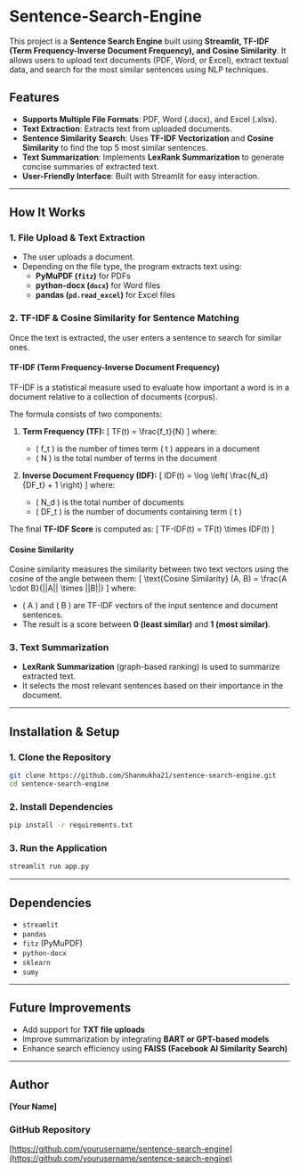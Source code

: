 # Sentence-Search-Engine

This project is a **Sentence Search Engine** built using **Streamlit, TF-IDF (Term Frequency-Inverse Document Frequency), and Cosine Similarity**. It allows users to upload text documents (PDF, Word, or Excel), extract textual data, and search for the most similar sentences using NLP techniques.

## Features
- **Supports Multiple File Formats**: PDF, Word (.docx), and Excel (.xlsx).
- **Text Extraction**: Extracts text from uploaded documents.
- **Sentence Similarity Search**: Uses **TF-IDF Vectorization** and **Cosine Similarity** to find the top 5 most similar sentences.
- **Text Summarization**: Implements **LexRank Summarization** to generate concise summaries of extracted text.
- **User-Friendly Interface**: Built with Streamlit for easy interaction.

---

## How It Works
### 1. **File Upload & Text Extraction**
- The user uploads a document.
- Depending on the file type, the program extracts text using:
  - **PyMuPDF (`fitz`)** for PDFs
  - **python-docx (`docx`)** for Word files
  - **pandas (`pd.read_excel`)** for Excel files

### 2. **TF-IDF & Cosine Similarity for Sentence Matching**
Once the text is extracted, the user enters a sentence to search for similar ones. 

#### **TF-IDF (Term Frequency-Inverse Document Frequency)**
TF-IDF is a statistical measure used to evaluate how important a word is in a document relative to a collection of documents (corpus).

The formula consists of two components:
1. **Term Frequency (TF):**
   \[
   TF(t) = \frac{f_t}{N}
   \]
   where:
   - \( f_t \) is the number of times term \( t \) appears in a document
   - \( N \) is the total number of terms in the document

2. **Inverse Document Frequency (IDF):**
   \[
   IDF(t) = \log \left( \frac{N_d}{DF_t} + 1 \right)
   \]
   where:
   - \( N_d \) is the total number of documents
   - \( DF_t \) is the number of documents containing term \( t \)

The final **TF-IDF Score** is computed as:
\[
TF-IDF(t) = TF(t) \times IDF(t)
\]

#### **Cosine Similarity**
Cosine similarity measures the similarity between two text vectors using the cosine of the angle between them:
\[
\text{Cosine Similarity} (A, B) = \frac{A \cdot B}{||A|| \times ||B||}
\]
where:
- \( A \) and \( B \) are TF-IDF vectors of the input sentence and document sentences.
- The result is a score between **0 (least similar)** and **1 (most similar)**.

### 3. **Text Summarization**
- **LexRank Summarization** (graph-based ranking) is used to summarize extracted text.
- It selects the most relevant sentences based on their importance in the document.

---

## Installation & Setup
### **1. Clone the Repository**
```bash
git clone https://github.com/Shanmukha21/sentence-search-engine.git
cd sentence-search-engine
```

### **2. Install Dependencies**
```bash
pip install -r requirements.txt
```

### **3. Run the Application**
```bash
streamlit run app.py
```

---

## Dependencies
- `streamlit`
- `pandas`
- `fitz` (PyMuPDF)
- `python-docx`
- `sklearn`
- `sumy`

---

## Future Improvements
- Add support for **TXT file uploads**
- Improve summarization by integrating **BART or GPT-based models**
- Enhance search efficiency using **FAISS (Facebook AI Similarity Search)**

---

## Author
**[Your Name]**

### **GitHub Repository**
[https://github.com/yourusername/sentence-search-engine](https://github.com/yourusername/sentence-search-engine)
